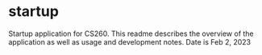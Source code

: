 # startup
Startup application for CS260. This readme describes the overview of the 
application as well as usage and development notes. Date is Feb 2, 2023
